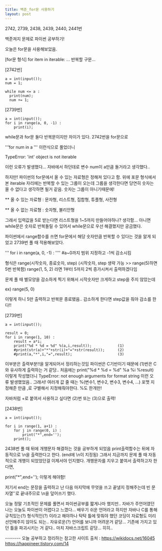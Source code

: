 ```yaml
---
title: 백준_for문 사용하기
layout: post
---
```


2742, 2739, 2438, 2439, 2440, 2441번

백준져지 문제로 파이썬 공부하기!

오늘은 for문을 사용해보았음.

[for문 형식]
    for item in iterable:
    ... 반복할 구문...
    
[2742번]

    a = int(input());
    num = 1;

    while num <= a :
      print(num);
      num += 1;
      
[2739번]

    a = int(input());
    for i in range(a, 0, -1) :
        print(i);
        
 while문과 for문 둘다 반복문이지만 차이가 있다.
 2742번을 for문으로 
 
 '''for num in a ''' 이런식으로 풀었더니 
 
 TypeError: 'int' object is not iterable
 
 이런 오류가 발생했다... 자바에서 하던데로 변수 num이 a만큼 돌거라고 생각했다..
 
 하지만! 파이썬의 for문에서 올 수 있는 자료형은 정해져 있다고 함. 
 위에 포문 형식에서 본 iterable 자리에는 반복할 수 있는 그룹이 오는데 그룹을 생각한다면 당연히 숫자는 올 수 없다고 생각하면 될거 같음. 숫자는 그룹이 아니기때문에!


 ** 올 수 있는 자료형 : 문자형, 리스트형, 집합형, 튜플형, 사전형
 
 ** 올 수 없는 자료형 : 숫자형, 불리안형
 
 
 그래서 입력값을 5로 받는다면 리스트형을 1~5까지 만들어야하나? 생각함... 아니면 while문은 숫자로 반복돌릴 수 있어서 while문으로 우선 해결했지만 궁금했다.
 
 파이썬에서 range함수를 쓰면 for문에서 해당 숫자만큼 반복할 수 있다는 것을 알게 되었고 2739번 풀 때 적용해보았다.
 
 
 ''' for i in range(a, 0, -1) : '''' 
 #a~0까지 범위 지정하고 -1씩 감소시킴
 
형식은 range(시작숫자, 종료숫자, step) (시작숫자, step 생략 가능 >> range(5)하면 5번 반복함)
range(1, 5, 2) 라면 1부터 5까지 2씩 증가시켜서 출력하겠다임 

문제 풀 때 별모양을 감소하게 찍기 위해서 시작숫자만 크게하고 step을 주지 않았는데 

ex) range(5, 0)

이렇게 하니 5만 출력하고 반복문 종료됐음.. 감소하게 한다면 step값을 줘야 감소를 한다!!


[2739번]

    a = int(input());

    result = 0;
    for i in range(1, 10) :
        result = a*i;
        print("%d * %d = %d" %(a,i,result));            (1)
        #print(str(a)+"*"+str(i)+"="+str(result));      (2)
        #print(a,"*",i,"=",result);                     (3)
이부분은 출력부분!!을 알게되어서 정리하는것임
파이썬은 C기반이기 때문에 (1)번은 C와 유사하게 출력하는 거 같당..
처음에는 print("%d * %d = %d" %a %i %result) 이렇게 작성했더니 TypeError: not enough arguments for format string 이런 오류 발생했었음.. 
그래서! 여러개 값 줄 때는 %(변수1, 변수2, 변수3, 변수4, ...) 포맷 지정해준 만큼 ,로 구별해서 지정해줘야한다. %도 한개만!

자바처럼 +로 붙여서 사용하고 싶다면 (2)번 또는 (3)으로 출력!

[2438번]

    a = int(input());

    for i in range(1, a+1) :
        for j in range(0, i) :
            print("*",end=''); 
        print();

2438번 풀 때 뒤에 개행문자 해결하는 것을 공부하게 되었음
print출력함수는 뒤에 자동적으로 \n을 출력한다고 한다. (end에 \n이 지정됨) 그래서 지금까지 문제 풀 때 자동적으로 개행이 되었었던걸 이제서야 인지했다. 개행문자를 지우고 붙여서 출력하고자 한다면,


print("*",end=''); 이렇게 해야함!


저기서 end는 문장을 출력하고 난 다음 마지막에 무엇을 쓰고 끝낼지 정해주는데 빈 문자열''로 끝내주므로 \n을 덮어쓰기 했다.




오늘 정말 기초적인 문제를 풀면서 파이썬공부를 짧게나마 했지만.. 자바가 주언어였던 나는 오늘도 파이썬이 어렵다고 느꼈다... 배우기 쉬운 언어라고 하지만 자바나 C를 통해 규칙있는(?) 형식적인(?) 이라고 해야하나 탁탁 틀에 맞춰야 했던 코딩이 자료형도 미리 선언해주지 않아도 되는.. 자유로운(?) 언어를 보니까 어려운거 같당... 기존에 가지고 있던 틀을 파괴시키는 거 같다.. 마치 자바스크립트 같당... 히히..




-------- 오늘 공부하고 정리하는 참고한 사이트
 출처 : https://wikidocs.net/16045
       https://happineer.tistory.com/14